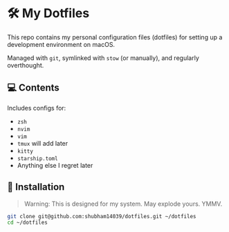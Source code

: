 # 🛠️ My Dotfiles

This repo contains my personal configuration files (dotfiles) for setting up a development environment on macOS.

Managed with `git`, symlinked with `stow` (or manually), and regularly overthought.

## 💻 Contents

Includes configs for:

- `zsh`
- `nvim`
- `vim`
- `tmux` will add later
- `kitty`
- `starship.toml`
- Anything else I regret later

## 🚀 Installation

> Warning: This is designed for my system. May explode yours. YMMV.

```bash
git clone git@github.com:shubham14039/dotfiles.git ~/dotfiles
cd ~/dotfiles
